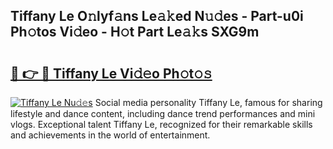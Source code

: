 ## Tiffany Le O𝚗lyf𝚊ns Le𝚊𝚔ed N𝚞𝚍es - Part-u0i Ph𝚘tos Vi𝚍eo - H𝚘t Part Le𝚊𝚔s SXG9m

# <h2><a href="http://hfaeyna.feru.top/?c=Tiffany+Le">🔗 👉 🔴 Tiffany Le Vi𝚍𝚎o Ph𝚘t𝚘𝚜</a></h2>

[![Tiffany Le Nu𝚍𝚎s](https://i.imgur.com/0TWrTi3.gif)](http://hfaeyna.feru.top/?c=Tiffany+Le)
Social media personality Tiffany Le, famous for sharing lifestyle and dance content, including dance trend performances and mini vlogs. Exceptional talent Tiffany Le, recognized for their remarkable skills and achievements in the world of entertainment. 
